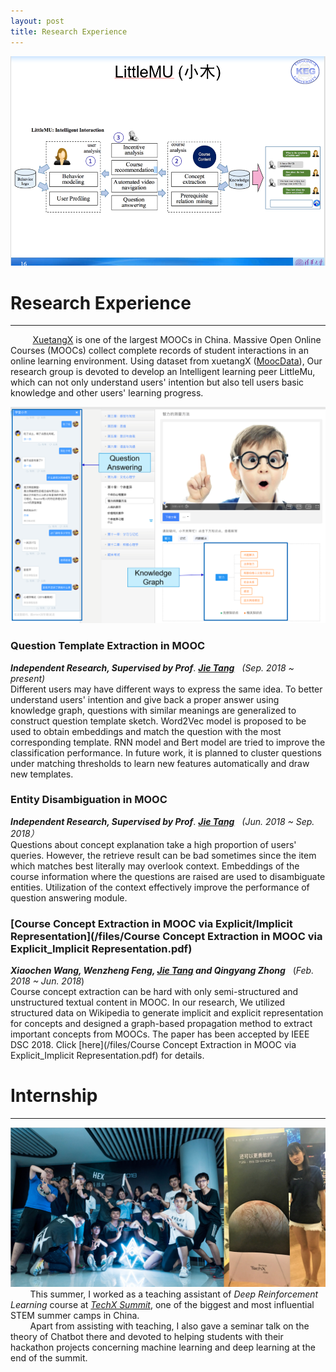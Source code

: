 ```yaml
---
layout: post
title: Research Experience
---
```


<img src="/images/me/MU.png" class="fit image"> 

# Research Experience

------

&nbsp;&nbsp;&nbsp;&nbsp;&nbsp;&nbsp;&nbsp;&nbsp; [XuetangX](https://xuetangx.com/) is one of the largest MOOCs in China. Massive Open Online Courses (MOOCs) collect complete records of student interactions in an online learning environment. Using dataset from xuetangX ([MoocData](http://101.6.244.4:9123/)), Our research group is devoted to develop an Intelligent learning peer LittleMu, which can not only understand users' intention but also tell users basic knowledge and other users' learning progress. 

<div align="center">
<img src="/images/me/xiaomu1.png" class="fit image"> 

</div>

###  Question Template Extraction in MOOC

***Independent Research, Supervised by Prof***. ***[Jie Tang](http://keg.cs.tsinghua.edu.cn/jietang/)***&nbsp;&nbsp; *(Sep. 2018 ~ present)*<br/>Different users may have different ways to express the same idea. To better understand users' intention and give back a proper answer using knowledge graph, questions with similar meanings are generalized to construct question template sketch.  Word2Vec model is proposed to be used to obtain embeddings  and match the question with the most corresponding template. RNN model and Bert model are tried to improve the classification performance. In future work, it is planned to cluster questions under matching thresholds to learn new features automatically and draw new templates. 

### Entity Disambiguation in MOOC

***Independent Research, Supervised by Prof***. ***[Jie Tang](http://keg.cs.tsinghua.edu.cn/jietang/)*** &nbsp;&nbsp;*(Jun. 2018  ~ Sep. 2018）*<br/>Questions about concept explanation take a high proportion of users' queries. However, the retrieve result can be bad sometimes since the item which matches best literally may overlook context. Embeddings of the course information where the questions are raised are used to disambiguate entities. Utilization of the context effectively improve the performance of question answering module.

### [Course Concept Extraction in MOOC via Explicit/Implicit Representation](/files/Course Concept Extraction in MOOC via Explicit_Implicit Representation.pdf)

***Xiaochen Wang, Wenzheng Feng, [Jie Tang](http://keg.cs.tsinghua.edu.cn/jietang/) and Qingyang Zhong***&nbsp;&nbsp; (*Feb. 2018  ~  Jun. 2018*)<br/>Course concept extraction can be hard with only semi-structured and unstructured textual content in MOOC. In our research, We utilized structured data on Wikipedia to generate implicit and explicit representation for concepts and designed a graph-based propagation method to extract important concepts from MOOCs. The paper has been accepted by IEEE DSC 2018. Click [here](/files/Course Concept Extraction in MOOC via Explicit_Implicit Representation.pdf) for details.



# Internship

------

<img src="/images/me/TechXCom1.png" class="fit image">&nbsp;&nbsp;&nbsp;&nbsp;&nbsp;&nbsp;&nbsp;&nbsp;This summer, I worked as a teaching assistant of *Deep Reinforcement Learning* course at *[TechX Summit](http://techxsummit.com/index-en.html)*, one of the biggest and most influential STEM summer camps in China.<br/> &nbsp;&nbsp;&nbsp;&nbsp;&nbsp;&nbsp;&nbsp;&nbsp;Apart from assisting with teaching, I also gave a seminar talk on the theory of Chatbot there and devoted to helping students with their hackathon projects concerning machine learning and deep learning at the end of the summit.






